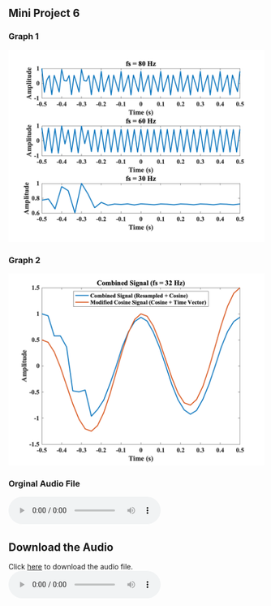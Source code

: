 ## Mini Project 6 
### Graph 1
![Graph1](assets/figures/mini_project_6_fig_1.png "Graph1")
### Graph 2
![Graph2](assets/figures/mini_project_6_fig_2.png "Graph2")
### Orginal Audio File
![Orginal Audio](assets/audio/AuntRhody.wav "Orginial Audio")
## Download the Audio
Click [here](assets/audio/AuntRhody.wav) to download the audio file.
<audio controls>
  <source src="assets/audio/AuntRhody.wav" type="audio/wav">
  Your browser does not support the audio element.
</audio>